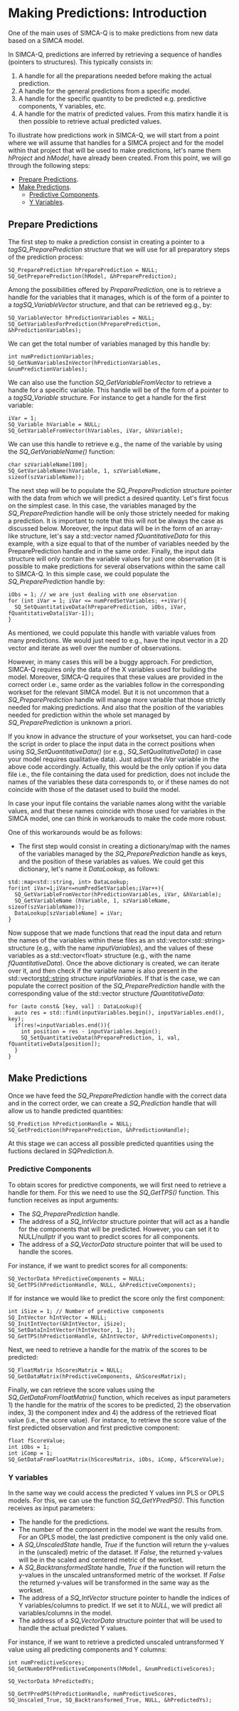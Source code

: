 # Making Predictions: Introduction

One of the main uses of SIMCA-Q is to make predictions from new data based on a SIMCA model.

In SIMCA-Q, predictions are inferred by retrieving a sequence of handles (pointers to structures). This typically consists in:

1. A handle for all the preparations needed before making the actual prediction.
2. A handle for the general predictions from a specific model.
3. A handle for the specific quantity to be predicted e.g. predictive components, Y variables, etc.
4. A handle for the matrix of predicted values. From this matirx handle it is then possible to retrieve actual predicted values.

To illustrate how predictions work in SIMCA-Q, we will start from a point where we will assume that handles for a SIMCA project and for the model within that project that will be used to make predictions, let's name them *hProject* and *hModel*, have already been created. From this point, we will go through the following steps:

- [Prepare Predictions](#PreparePredictions).
- [Make Predictions](#make-predictions).
    - [Predictive Components](#PredictiveComponents).
    - [Y Variables](#YVariables).

## <a name="PreparePredictions">Prepare Predictions</a>

The first step to make a prediction consist in creating a pointer to a *tagSQ_PreparePrediction* structure that we will use for all preparatory steps of the prediction process:
```
SQ_PreparePrediction hPreparePrediction = NULL;
SQ_GetPreparePrediction(hModel, &hPreparePrediction);
```

Among the possibilities offered by *PreparePrediction*, one is to retrieve a handle for the variables that it manages, which is of the form of a pointer to a *tagSQ_VariableVector* structure, and that can be retrieved eg.g., by:
```
SQ_VariableVector hPredictionVariables = NULL;
SQ_GetVariablesForPrediction(hPreparePrediction, &hPredictionVariables);
```

We can get the total number of variables managed by this handle by:
```
int numPredictionVariables;
SQ_GetNumVariablesInVector(hPredictionVariables, &numPredictionVariables);
```

We can also use the function *SQ_GetVariableFromVector* to retrieve a handle for a specific variable. This handle will be of the form of a pointer to a *tagSQ_Variable* structure. For instance to get a handle for the first variable:
```
iVar = 1;
SQ_Variable hVariable = NULL;
SQ_GetVariableFromVector(hVariables, iVar, &hVariable);
```

We can use this handle to retrieve e.g., the name of the variable by using the *SQ_GetVariableName()* function:
```
char szVariableName[100];
SQ_GetVariableName(hVariable, 1, szVariableName, sizeof(szVariableName));
```

The next step will be to populate the *SQ_PreparePrediction* structure pointer with the data from which we will predict a desired quantity. Let's first focus on the simplest case. In this case, the variables managed by the *SQ_PreparePrediction* handle will be only those strictely needed for making a prediction. It is important to note that this will not be always the case as discussed below. Moreover, the input data will be in the form of an array-like structure, let's say a std::vector<float> named *fQuantitativeData* for this example, with a size equal to that of the number of variables needed by the PreparePrediction handle and in the same order. Finally, the input data structure will only contain the variable values for just one observation (it is possible to make predictions for several observations within the same call to SIMCA-Q. In this simple case, we could populate the *SQ_PreparePrediction* handle by:

```
iObs = 1; // we are just dealing with one observation
for (int iVar = 1; iVar <= numPredSetVariables; ++iVar){
  SQ_SetQuantitativeData(hPreparePrediction, iObs, iVar, fQuantitativeData[iVar-1]);
}
```

As mentioned, we could populate this handle with variable values from many predictions. We would just need to e.g., have the input vector in a 2D vector and iterate as well over the number of observations.

However, in many cases this will be a buggy approach. For prediction, SIMCA-Q requires only the data of the X variables used for building the model. Moreover, SIMCA-Q requires that these values are provided in the correct order i.e., same order as the variables follow in the corresponding workset for the relevant SIMCA model. But it is not uncommon that a *SQ_PreparePrediction* handle will manage more variable that those strictly needed for making predictions. And also that the position of the variables needed for prediction within the whole set managed by *SQ_PreparePrediction* is unknown a priori.

If you know in advance the structure of your worksetset, you can hard-code the script in order to place the input data in the correct positions when using *SQ_SetQuantitativeData()* (or e.g., *SQ_SetQualitativeData()* in case your model requires qualitative data). Just adjust the *iVar* variable in the above code accordingly. Actually, this would be the only option if you data file i.e., the file containing the data used for prediction, does not include the names of the variables these data corresponds to, or if these names do not coincide with those of the dataset used to build the model.

In case your input file contains the variable names along witht the variable values, and that these names coincide with those used for variables in the SIMCA model, one can think in workarouds to make the code more robust.

One of this workarounds would be as follows:

- The first step would consist in creating a dictionary/map with the names of the variables managed by the *SQ_PreparePrediction* handle as keys, and the position of these variables as values. We could get this dictionary, let's name it *DataLookup*, as follows:
```
std::map<std::string, int> DataLookup;
for(int iVar=1;iVar<=numPredSetVariables;iVar++){
  SQ_GetVariableFromVector(hPredictionVariables, iVar, &hVariable);
  SQ_GetVariableName (hVariable, 1, szVariableName, sizeof(szVariableName));
  DataLookup[szVariableName] = iVar;
}
```

Now suppose that we made functions that read the input data and return the names of the variables within these files as an std::vector\<std::string\> structure (e.g., with the name *inputVariables*), and the values of these variables as a std::vector\<float\> structure (e.g., with the name *fQuantitativeData*). Once the above dictionary is created, we can iterate over it, and then check if the variable name is also present in the std::vector<std::string> structure *inputVariables*. If that is the case, we can populate the correct position of the *SQ_PreparePrediction* handle with the corresponding value of the std::vector<float> structure *fQuantitativeData*:
```
for (auto const& [key, val] : DataLookup){
  auto res = std::find(inputVariables.begin(), inputVariables.end(), key);
  if(res!=inputVariables.end()){
    int position = res - inputVariables.begin();
    SQ_SetQuantitativeData(hPreparePrediction, 1, val, fQuantitativeData[position]);
  }
}
```

## <a name="make-predictions">Make Predictions</a>

Once we have feed the *SQ_PreparePrediction* handle with the correct data and in the correct order, we can create a *SQ_Prediction* handle that will allow us to handle predicted quantities:
```
SQ_Prediction hPredictionHandle = NULL;
SQ_GetPrediction(hPreparePrediction, &hPredictionHandle);
```

At this stage we can access all possible predicted quantities using the fuctions declared in *SQPrediction.h*.

### <a name="PredictiveComponents">Predictive Components</a>

To obtain scores for predictive components, we will first need to retrieve a handle for them. For this we need to use the *SQ_GetTPS()* function. This function receives as input arguments:
- The *SQ_PreparePrediction* handle.
- The address of a *SQ_IntVector* structure pointer that will act as a handle for the components that will be predicted. However, you can set it to NULL/nullptr if you want to predict scores for all components.
- The address of a *SQ_VectorData* structure pointer that will be used to handle the scores.

For instance, if we want to predict scores for all components:
```
SQ_VectorData hPredictiveComponents = NULL;
SQ_GetTPS(hPredictionHandle, NULL, &hPredictiveComponents);
```

If for instance we would like to predict the score only the first component:
```
int iSize = 1; // Number of predictive components
SQ_IntVector hIntVector = NULL;
SQ_InitIntVector(&hIntVector, iSize);
SQ_SetDataInIntVector(hIntVector, 1, 1);
SQ_GetTPS(hPredictionHandle, &hIntVector, &hPredictiveComponents);
```

Next, we need to retrieve a handle for the matrix of the scores to be predicted:
```
SQ_FloatMatrix hScoresMatrix = NULL;
SQ_GetDataMatrix(hPredictiveComponents, &hScoresMatrix);
```

Finally, we can retrieve the score values using the *SQ_GetDataFromFloatMatrix()* function, which receives as input parameters 1) the handle for the matrix of the scores to be predicted, 2) the observation index, 3) the component index and 4) the address of the retrieved float value (i.e., the score value). For instance, to retrieve the score value of the first predicted observation and first predictive component:
```
float fScoreValue;
int iObs = 1;
int iComp = 1;
SQ_GetDataFromFloatMatrix(hScoresMatrix, iObs, iComp, &fScoreValue);
```

### <a name="YVariables">Y variables</a>

In the same way we could access the predicted Y values inn PLS or OPLS models. For this, we can use the function *SQ_GetYPredPS()*. This function receives as input parameters:
- The handle for the predictions.
- The number of the component in the model we want the results from. For an OPLS model, the last predictive component is the only valid one.
- A *SQ_UnscaledState* handle, *True* if the function will return the y-values in the (unscaled) metric of the dataset. If *False*, the returned y-values will be in the scaled and centered metric of the workset.
- A *SQ_BacktransformedState* handle, *True* if the function will return the y-values in the unscaled untransformed metric of the workset. If *False* the returned y-values will be transformed in the same way as the workset.
- The address of a *SQ_IntVector* structure pointer to handle the indices of Y variables/columns to predict. If we set it to *NULL*, we will predict all variables/columns in the model.
- The address of a *SQ_VectorData* structure pointer that will be used to handle the actual predicted Y values.

For instance, if we want to retrieve a predicted unscaled untransformed Y value using all predicting components and Y columns:

```
int numPredictiveScores;
SQ_GetNumberOfPredictiveComponents(hModel, &numPredictiveScores);

SQ_VectorData hPredictedYs;

SQ_GetYPredPS(hPredictionHandle, numPredictiveScores, SQ_Unscaled_True, SQ_Backtransformed_True, NULL, &hPredictedYs);
```